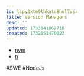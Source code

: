```yaml
---
id: lipy3xtm9lhkqta8hul7vjr
title: Version Managers
desc: ''
updated: 1733141862716
created: 1732551470022
---
```


- [nvm](https://github.com/nvm-sh/nvm)
- [n](https://github.com/tj/n)

#SWE #NodeJs
